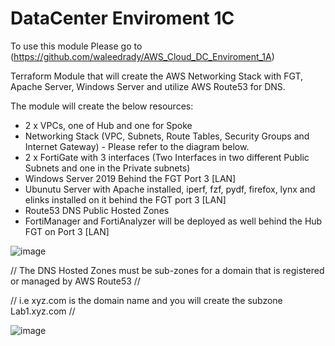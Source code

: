 # DataCenter Enviroment 1C

To use this module Please go to (https://github.com/waleedrady/AWS_Cloud_DC_Enviroment_1A)

Terraform Module that will create the AWS Networking Stack with FGT, Apache Server, Windows Server and utilize AWS Route53 for DNS. 

The module will create the below resources:

- 2 x VPCs, one of Hub and one for Spoke
- Networking Stack (VPC, Subnets, Route Tables, Security Groups and Internet Gateway) - Please refer to the diagram below.
- 2 x FortiGate with 3 interfaces (Two Interfaces in two different Public Subnets and one in the Private subnets)
- Windows Server 2019 Behind the FGT Port 3 [LAN]
- Ubunutu Server with Apache installed, iperf, fzf, pydf, firefox, lynx and elinks installed on it behind the FGT port 3 [LAN]
- Route53 DNS Public Hosted Zones
- FortiManager and FortiAnalyzer will be deployed as well behind the Hub FGT on Port 3 [LAN]


![image](https://user-images.githubusercontent.com/83562796/135950457-cdc97d4b-1069-4234-a827-3f131e50a0c1.png)


// The DNS Hosted Zones must be sub-zones for a domain that is registered or managed by AWS Route53 //

// i.e xyz.com is the domain name and you will create the subzone Lab1.xyz.com // 

![image](https://user-images.githubusercontent.com/83562796/135950651-255f2698-c3f3-466b-8477-e8e6e8b46685.png)
